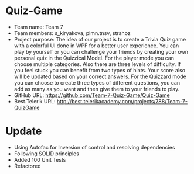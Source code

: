 # Quiz-Game
- Team name: Team 7
- Team members: s_kiryakova, plmn.tnsv, strahoz
- Project purpose: 
The idea of our project is to create a Trivia Quiz game with a colorful UI done in WPF for a better user experience. You can play by yourself or you can challenge your friends by creating your own personal quiz in the Quizzical Model. For the player mode you can choose multiple categories. Also there are three levels of difficulty. If you feel stuck you can benefit from two types of hints. Your score also will be updated based on your correct answers. For the Quizzard mode you can choose to create three types of different questions, you can add as many as you want and then give them to your friends to play.
- GitHub URL: https://github.com/Team-7-Quiz-Game/Quiz-Game
- Best.Telerik URL: http://best.telerikacademy.com/projects/788/Team-7-QuizGame

# Update
- Using Autofac for Inversion of control and resolving dependencies
- Following SOLID principles
- Added 100 Unit Tests
- Refactored

